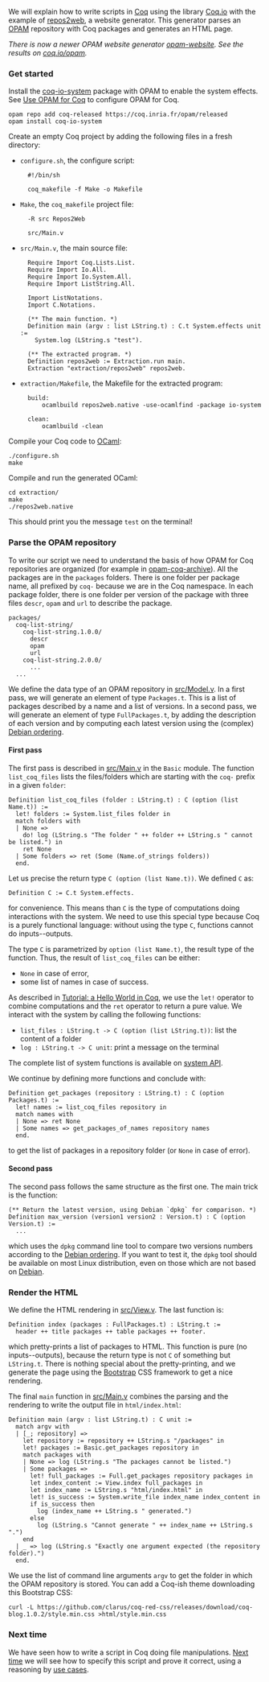 We will explain how to write scripts in [Coq](https://coq.inria.fr/) using the library [Coq.io](http://coq.io/) with the example of [repos2web](https://github.com/clarus/repos2web), a website generator. This generator parses an [OPAM](http://opam.ocaml.org/) repository with Coq packages and generates an HTML page.

*There is now a newer OPAM website generator [opam-website](https://github.com/coq-io/opam-website). See the results on [coq.io/opam](http://coq.io/opam/).*

### Get started
Install the [coq-io-system](https://github.com/coq-io/system) package with OPAM to enable the system effects. See [Use OPAM for Coq](http://coq-blog.clarus.me/use-opam-for-coq.html) to configure OPAM for Coq.

    opam repo add coq-released https://coq.inria.fr/opam/released
    opam install coq-io-system

Create an empty Coq project by adding the following files in a fresh directory:

* `configure.sh`, the configure script:

        #!/bin/sh

        coq_makefile -f Make -o Makefile

* `Make`, the `coq_makefile` project file:

        -R src Repos2Web

        src/Main.v

* `src/Main.v`, the main source file:

        Require Import Coq.Lists.List.
        Require Import Io.All.
        Require Import Io.System.All.
        Require Import ListString.All.

        Import ListNotations.
        Import C.Notations.

        (** The main function. *)
        Definition main (argv : list LString.t) : C.t System.effects unit :=
          System.log (LString.s "test").

        (** The extracted program. *)
        Definition repos2web := Extraction.run main.
        Extraction "extraction/repos2web" repos2web.

* `extraction/Makefile`, the Makefile for the extracted program:

        build:
        	ocamlbuild repos2web.native -use-ocamlfind -package io-system

        clean:
        	ocamlbuild -clean

Compile your Coq code to [OCaml](http://ocaml.org/):

    ./configure.sh
    make

Compile and run the generated OCaml:

    cd extraction/
    make
    ./repos2web.native

This should print you the message `test` on the terminal!

### Parse the OPAM repository
To write our script we need to understand the basis of how OPAM for Coq repositories are organized (for example in [opam-coq-archive](https://github.com/coq/opam-coq-archive)). All the packages are in the `packages` folders. There is one folder per package name, all prefixed by `coq-` because we are in the Coq namespace. In each package folder, there is one folder per version of the package with three files `descr`, `opam` and `url` to describe the package.

    packages/
      coq-list-string/
        coq-list-string.1.0.0/
          descr
          opam
          url
        coq-list-string.2.0.0/
          ...
      ...

We define the data type of an OPAM repository in [src/Model.v](https://github.com/clarus/repos2web/blob/master/src/Model.v). In a first pass, we will generate an element of type `Packages.t`. This is a list of packages described by a name and a list of versions. In a second pass, we will generate an element of type `FullPackages.t`, by adding the description of each version and by computing each latest version using the (complex) [Debian ordering](https://www.debian.org/doc/debian-policy/ch-controlfields.html#s-f-Version).

#### First pass
The first pass is described in [src/Main.v](https://github.com/clarus/repos2web/blob/master/src/Main.v) in the `Basic` module. The function `list_coq_files` lists the files/folders which are starting with the `coq-` prefix in a given `folder`:

    Definition list_coq_files (folder : LString.t) : C (option (list Name.t)) :=
      let! folders := System.list_files folder in
      match folders with
      | None =>
        do! log (LString.s "The folder " ++ folder ++ LString.s " cannot be listed.") in
        ret None
      | Some folders => ret (Some (Name.of_strings folders))
      end.

Let us precise the return type `C (option (list Name.t))`. We defined `C` as:

    Definition C := C.t System.effects.

for convenience. This means than `C` is the type of computations doing interactions with the system. We need to use this special type because Coq is a purely functional language: without using the type `C`, functions cannot do inputs--outputs.

The type `C` is parametrized by `option (list Name.t)`, the result type of the function. Thus, the result of `list_coq_files` can be either:

* `None` in case of error,
* some list of names in case of success.

As described in [Tutorial: a Hello World in Coq](http://coq-blog.clarus.me/tutorial-a-hello-world-in-coq.html), we use the `let!` operator to combine computations and the `ret` operator to return a pure value. We interact with the system by calling the following functions:

* `list_files : LString.t -> C (option (list LString.t))`: list the content of a folder
* `log : LString.t -> C unit`: print a message on the terminal

The complete list of system functions is available on [system API](http://clarus.github.io/doc/io-system/Io.System.System.html).

We continue by defining more functions and conclude with:

    Definition get_packages (repository : LString.t) : C (option Packages.t) :=
      let! names := list_coq_files repository in
      match names with
      | None => ret None
      | Some names => get_packages_of_names repository names
      end.

to get the list of packages in a repository folder (or `None` in case of error).

#### Second pass
The second pass follows the same structure as the first one. The main trick is the function:

    (** Return the latest version, using Debian `dpkg` for comparison. *)
    Definition max_version (version1 version2 : Version.t) : C (option Version.t) :=
      ...

which uses the `dpkg` command line tool to compare two versions numbers according to the [Debian ordering](https://www.debian.org/doc/debian-policy/ch-controlfields.html#s-f-Version). If you want to test it, the `dpkg` tool should be available on most Linux distribution, even on those which are not based on [Debian](https://www.debian.org/).

### Render the HTML
We define the HTML rendering in [src/View.v](https://github.com/clarus/repos2web/blob/master/src/View.v). The last function is:

    Definition index (packages : FullPackages.t) : LString.t :=
      header ++ title packages ++ table packages ++ footer.

which pretty-prints a list of packages to HTML. This function is pure (no inputs--outputs), because the return type is not `C` of something but `LString.t`. There is nothing special about the pretty-printing, and we generate the page using the [Bootstrap](http://getbootstrap.com/) CSS framework to get a nice rendering.

The final `main` function in [src/Main.v](https://github.com/clarus/repos2web/blob/master/src/Main.v) combines the parsing and the rendering to write the output file in `html/index.html`:

    Definition main (argv : list LString.t) : C unit :=
      match argv with
      | [_; repository] =>
        let repository := repository ++ LString.s "/packages" in
        let! packages := Basic.get_packages repository in
        match packages with
        | None => log (LString.s "The packages cannot be listed.")
        | Some packages =>
          let! full_packages := Full.get_packages repository packages in
          let index_content := View.index full_packages in
          let index_name := LString.s "html/index.html" in
          let! is_success := System.write_file index_name index_content in
          if is_success then
            log (index_name ++ LString.s " generated.")
          else
            log (LString.s "Cannot generate " ++ index_name ++ LString.s ".")
        end
      | _ => log (LString.s "Exactly one argument expected (the repository folder).")
      end.

We use the list of command line arguments `argv` to get the folder in which the OPAM repository is stored. You can add a Coq-ish theme downloading this Bootstrap CSS:

    curl -L https://github.com/clarus/coq-red-css/releases/download/coq-blog.1.0.2/style.min.css >html/style.min.css

### Next time
We have seen how to write a script in Coq doing file manipulations. [Next time](http://coq-blog.clarus.me/formally-verify-a-script-in-coq.html) we will see how to specify this script and prove it correct, using a reasoning by [use cases](http://en.wikipedia.org/wiki/Use_case).
